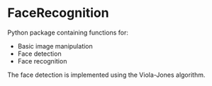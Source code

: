 # FaceRecognition

Python package containing functions for:
 - Basic image manipulation
 - Face detection
 - Face recognition

 The face detection is implemented using the Viola-Jones algorithm.
